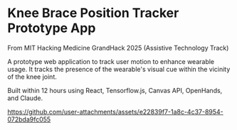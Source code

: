 # Knee Brace Position Tracker Prototype App

From MIT Hacking Medicine GrandHack 2025 (Assistive Technology Track)

A prototype web application to track user motion to enhance wearable usage. It tracks the presence of the wearable's visual cue within the vicinity of the knee joint. 

Built within 12 hours using React, Tensorflow.js, Canvas API, OpenHands, and Claude. 


https://github.com/user-attachments/assets/e22839f7-1a8c-4c37-8954-072bda9fc055

